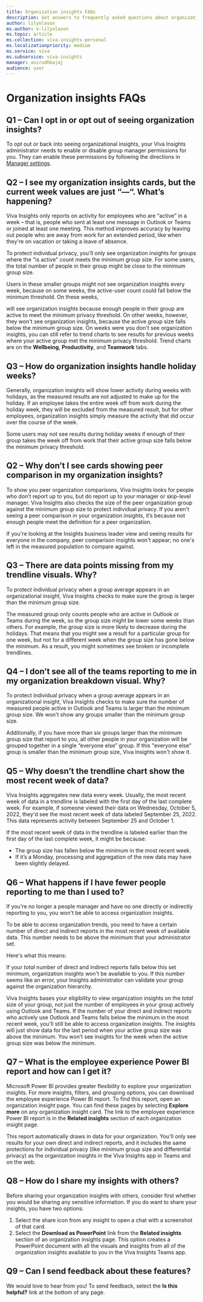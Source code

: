 ```yaml
---
title: Organization insights FAQs
description: Get answers to frequently asked questions about organization insights in Microsoft Viva Insights 
author: lilyolason
ms.author: v-lilyolason
ms.topic: article
ms.collection: viva-insights-personal
ms.localizationpriority: medium 
ms.service: viva
ms.subservice: viva-insights
manager: anirudhbajaj
audience: user
---
```


# Organization insights FAQs

## Q1 – Can I opt in or opt out of seeing organization insights?

To opt out or back into seeing organizational insights, your Viva Insights administrator needs to enable or disable group manager permissions for you. They can enable these permissions by following the directions in [Manager settings](../advanced/setup-maint/manager-settings.md).

## Q2 – I see my organization insights cards, but the current week values are just “—“. What’s happening?

Viva Insights only reports on activity for employees who are “active” in a week – that is, people who sent at least one message in Outlook or Teams or joined at least one meeting. This method improves accuracy by leaving out people who are away from work for an extended period, like when they're on vacation or taking a leave of absence.

To protect individual privacy, you'll only see organization insights for groups where the "is active" count meets the minimum group size. For some users, the total number of people in their group might be close to the minimum group size. 


Users in these smaller groups might not see organization insights every week, because on some weeks, the active-user count could fall below the minimum threshold. On these weeks, 



will see organization insights because enough people in their group are active to meet the minimum privacy threshold. On other weeks, however, they won't see organization insights, because the active group size falls below the minimum group size. On weeks were you don't see organization insights, you can still refer to trend charts to see results for previous weeks where your active group met the minimum privacy threshold. Trend charts are on the **Wellbeing**, **Productivity**, and **Teamwork** tabs.

## Q3 – How do organization insights handle holiday weeks?

Generally, organization insights will show lower activity during weeks with holidays, as the measured results are not adjusted to make up for the holiday. If an employee takes the entire week off from work during the holiday week, they will be excluded from the measured result, but for other employees, organization insights simply measure the activity that did occur over the course of the week. 

Some users may not see results during holiday weeks if enough of their group takes the week off from work that their active group size falls below the minimum privacy threshold.


## Q2 – Why don’t I see cards showing peer comparison in my organization insights?

To show you peer organization comparisons, Viva Insights looks for people who don’t report up to you, but do report up to your manager or skip-level manager. Viva Insights also checks the size of the peer organization group against the minimum group size to protect individual privacy. If you aren't seeing a peer comparison in your organization insights, it’s because not enough people meet the definition for a peer organization.

If you're looking at the Insights business leader view and seeing results for everyone in the company, peer comparison insights won't appear; no one's left in the measured population to compare against.

<!--Is the IBL view controlled through the dropdown menu at the top right of the org insights card?-->


## Q3 – There are data points missing from my trendline visuals. Why?

To protect individual privacy when a group average appears in an organizational insight, Viva Insights checks to make sure the group is larger than the minimum group size.   

The measured group only counts people who are active in Outlook or Teams during the week, so the group size might be lower some weeks than others. For example, the group size is more likely to decrease during the holidays. That means that you might see a result for a particular group for one week, but not for a different week when the group size has gone below the minimum. As a result, you might sometimes see broken or incomplete trendlines.

## Q4 – I don’t see all of the teams reporting to me in my organization breakdown visual. Why?

To protect individual privacy when a group average appears in an organizational insight, Viva Insights checks to make sure the number of measured people active in Outlook and Teams is larger than the minimum group size. We won't show any groups smaller than the minimum group size.

Additionally, if you have more than six groups larger than the minimum group size that report to you, all other people in your organization will be grouped together in a single “everyone else” group. If this "everyone else" group is smaller than the minimum group size, Viva Insights won't show it. 

## Q5 – Why doesn’t the trendline chart show the most recent week of data?

Viva Insights aggregates new data every week. Usually, the most recent week of data in a trendline is labeled with the first day of the last complete week. For example, if someone viewed their data on Wednesday, October 5, 2022, they'd see the most recent week of data labeled September 25, 2022. This data represents activity between September 25 and October 1.

If the most recent week of data in the trendline is labeled earlier than the first day of the last complete week, it might be because:

* The group size has fallen below the minimum in the most recent week.
* If it’s a Monday, processing and aggregation of the new data may have been slightly delayed.

## Q6 – What happens if I have fewer people reporting to me than I used to?

If you're no longer a people manager and have no one directly or indirectly reporting to you, you won't be able to access organization insights.

To be able to access organization trends, you need to have a certain number of direct and indirect reports in the most recent week of available data. This number needs to be above the minimum that your administrator set. 

Here's what this means:

If your *total* number of direct and indirect reports falls below this set minimum, organization insights won't be available to you. If this number seems like an error, your Insights administrator can validate your group against the organization hierarchy.

Viva Insights bases your eligibility to view organization insights on the *total* size of your group, not just the number of employees in your group actively using Outlook and Teams. If the number of your direct and indirect reports who actively use  Outlook and Teams falls below the minimum in the most recent week, you'll still be able to access organization insights. The insights will just show data for the last period when your active group size was above the minimum. You won’t see insights for the week when the active group size was below the minimum. 

## Q7 – What is the employee experience Power BI report and how can I get it?

Microsoft Power BI provides greater flexibility to explore your organization insights. For more insights, filters, and grouping options, you can download the employee experience Power BI report. To find this report, open an organization insight page. You can find these pages by selecting **Explore more** <!--Show details?--> on any organization insight card. The link to the employee experience Power BI report is in the **Related insights** section of each organization insight page. 

This report automatically draws in data for your organization. You'll only see results for your own direct and indirect reports, and it includes the same protections for individual privacy (like minimum group size and differential privacy) as the organization insights in the Viva Insights app in Teams and on the web.

<!--does this open in PBI? Not able to replicate these instructions in my PPE tenant.-->

## Q8 – How do I share my insights with others?

Before sharing your organization insights with others, consider first whether you would be sharing any sensitive information. If you do want to share your insights, you have two options:

1. Select the share icon from any insight to open a chat with a screenshot of that card.
1. Select the **Download as PowerPoint** link from the **Related insights** section of an organization insights page. This option creates a PowerPoint document with all the visuals and insights from all of the organization insights available to you in the Viva Insights Teams app.

<!--Not able to replicate these instructions in my PPE tenant.-->


## Q9 – Can I send feedback about these features?

We would love to hear from you! To send feedback, select the **Is this helpful?** link at the bottom of any page.








